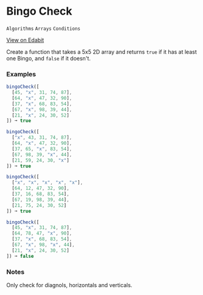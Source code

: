 # Bingo Check

`Algorithms` `Arrays` `Conditions`

[View on Edabit](https://edabit.com/challenge/fwXjqY6drw8eLGyfQ)

Create a function that takes a 5x5 2D array and returns `true` if it has at least one Bingo, and `false` if it doesn't.

### Examples

```js
bingoCheck([
  [45, "x", 31, 74, 87],
  [64, "x", 47, 32, 90],
  [37, "x", 68, 83, 54],
  [67, "x", 98, 39, 44],
  [21, "x", 24, 30, 52]
]) ➞ true

bingoCheck([
  ["x", 43, 31, 74, 87],
  [64, "x", 47, 32, 90],
  [37, 65, "x", 83, 54],
  [67, 98, 39, "x", 44],
  [21, 59, 24, 30, "x"]
]) ➞ true

bingoCheck([
  ["x", "x", "x", "x", "x"],
  [64, 12, 47, 32, 90],
  [37, 16, 68, 83, 54],
  [67, 19, 98, 39, 44],
  [21, 75, 24, 30, 52]
]) ➞ true

bingoCheck([
  [45, "x", 31, 74, 87],
  [64, 78, 47, "x", 90],
  [37, "x", 68, 83, 54],
  [67, "x", 98, "x", 44],
  [21, "x", 24, 30, 52]
]) ➞ false
```

### Notes

Only check for diagnols, horizontals and verticals.
